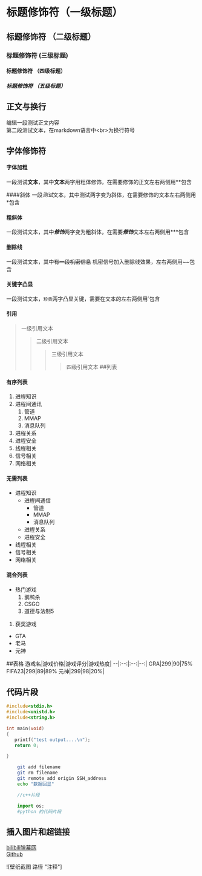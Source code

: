 # 标题修饰符（一级标题）

## 标题修饰符 （二级标题）

### 标题修饰符 (三级标题)

#### 标题修饰符 （四级标题）

##### 标题修饰符 （五级标题）

## 正文与换行

编辑一段测试正文内容<br>
第二段测试文本，在markdown语言中\<br\>为换行符号

## 字体修饰符

#### 字体加粗
一段测试**文本**，其中**文本**两字用粗体修饰，在需要修饰的正文左右两侧用\*\*包含<br>

####斜体
一段*测试*文本，其中测试两字变为斜体，在需要修饰的文本左右两侧用\*包含<br>

#### 粗斜体

一段测试文本，其中***修饰***两字变为粗斜体，在需要***修饰***文本左右两侧用\*\*\*包含<br>

#### 删除线

一段测试文本，其中~~有一段机密信息~~ 机密信号加入删除线效果，左右两侧用\~\~包含

#### 关键字凸显

一段测试文本，`珍贵`两字凸显关键，需要在文本的左右两侧用\`包含

#### 引用
> 一级引用文本
>> 二级引用文本
>>> 三级引用文本
>>>> 四级引用文本
##列表
 
#### 有序列表

1. 进程知识
  1. 进程间通讯
     1. 管道
     2. MMAP
     3. 消息队列
  2. 进程关系
  3. 进程安全
2. 线程相关
3. 信号相关
4. 网络相关

#### 无需列表
* 进程知识
   * 进程间通信
     * 管道
     * MMAP
     * 消息队列
   * 进程关系
   * 进程安全
* 线程相关
* 信号相关
* 网络相关

#### 混合列表

* 热门游戏
   1. 鹅鸭杀
   2. CSGO
   3. 道德与法制5

1. 获奖游戏
  * GTA
  * 老马
  * 元神
 
##表格
游戏名|游戏价格|游戏评分|游戏热度|
--|:--:|:--:|--:|
GRA|299|90|75%
FIFA23|299|89|89%
元神|299|98|20%|





## 代码片段

```c
#include<stdio.h>
#include<unistd.h>
#include<string.h>

int main(void)
{
   printf("test output....\n");
   return 0;

}

```
```bash
    git add filename
    git rm filename
    git remote add origin SSH_address
    echo "数据回显"
```
```cpp
    //c++片段
```

``` python 
    import os;
    #python 的代码片段
```


## 插入图片和超链接
[bilibili弹幕网](http://www.bilibili.com "点击进入b站")<br>
[Github](https://github.com "点击进入github")

![壁纸截图 路径 "注释"]
